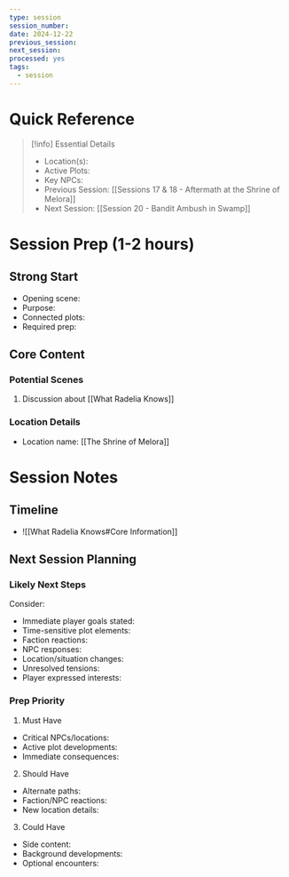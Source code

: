 ```yaml
---
type: session
session_number: 
date: 2024-12-22
previous_session: 
next_session: 
processed: yes
tags:
  - session
---
```

# Quick Reference
> [!info] Essential Details
> - Location(s): 
> - Active Plots: 
> - Key NPCs: 
> - Previous Session: [[Sessions 17 & 18 - Aftermath at the Shrine of Melora]]
> - Next Session: [[Session 20 - Bandit Ambush in Swamp]]

# Session Prep (1-2 hours)
## Strong Start
- Opening scene: 
- Purpose:
- Connected plots:
- Required prep:

## Core Content
### Potential Scenes
1. Discussion about [[What Radelia Knows]]

### Location Details
- Location name: [[The Shrine of Melora]]

# Session Notes
## Timeline
- ![[What Radelia Knows#Core Information]]
## Next Session Planning
### Likely Next Steps
Consider:
- Immediate player goals stated:
- Time-sensitive plot elements:
- Faction reactions:
- NPC responses:
- Location/situation changes:
- Unresolved tensions:
- Player expressed interests:

### Prep Priority
1. Must Have
  - Critical NPCs/locations:
  - Active plot developments:
  - Immediate consequences:

2. Should Have
  - Alternate paths:
  - Faction/NPC reactions:
  - New location details:

3. Could Have
  - Side content:
  - Background developments:
  - Optional encounters: